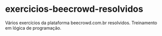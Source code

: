 # exercicios-beecrowd-resolvidos
 Vários exercícios da plataforma beecrowd.com.br resolvidos. Treinamento em lógica de programação.
